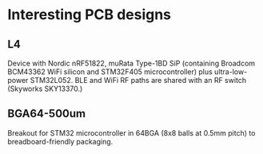 # Interesting PCB designs

## L4

Device with Nordic nRF51822, muRata Type-1BD SiP (containing Broadcom BCM43362 WiFi silicon and STM32F405 microcontroller) plus ultra-low-power STM32L052.  BLE and WiFi RF paths are shared with an RF switch (Skyworks SKY13370.)

## BGA64-500um

Breakout for STM32 microcontroller in 64BGA (8x8 balls at 0.5mm pitch) to breadboard-friendly packaging.
